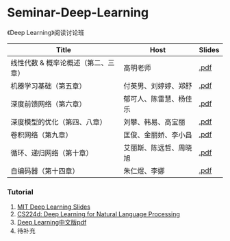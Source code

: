 # Seminar-Deep-Learning
《Deep Learning》阅读讨论班

| Title | Host | Slides |
| --- | --- | --- |
| 线性代数 & 概率论概述（第二、三章） | 高明老师 | [.pdf]() |
| 机器学习基础（第五章） | 付英男、刘婷婷、郑舒 | [.pdf]() |
| 深度前馈网络（第六章） | 郁可人、陈雷慧、杨佳乐 | [.pdf]() |
| 深度模型的优化（第四、八章） | 刘攀、韩易、高宝丽 | [.pdf]() |
| 卷积网络（第九章） | 匡俊、金丽娇、李小昌 | [.pdf]() |
| 循环、递归网络（第十章） | 艾丽斯、陈远哲、周晓旭 | [.pdf]() |
| 自编码器（第十四章） | 朱仁煜、李娜 | [.pdf]() |


### Tutorial
1. [MIT Deep Learning Slides](http://www.deeplearningbook.org/lecture_slides.html)
2. [CS224d: Deep Learning for Natural Language Processing](http://cs224d.stanford.edu/syllabus.html)
3. [Deep Learning中文版pdf](https://github.com/exacity/deeplearningbook-chinese)
4. 待补充